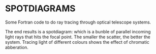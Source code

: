 # SPOTDIAGRAMS

Some Fortran code to do ray tracing through optical telescope systems.

The end results is a spotdiagram: which is a bunble of parallel incoming light rays that hits the focal point. The smaller the scatter, the better the system. Tracing light of different colours shows the effect of chromatic abberation.
